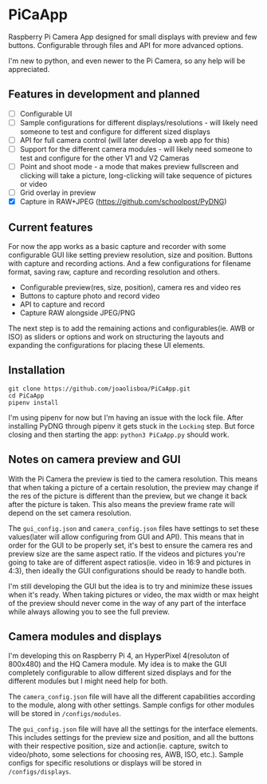 # PiCaApp
Raspberry Pi Camera App designed for small displays with preview and few buttons. Configurable through files and API for more advanced options.

I'm new to python, and even newer to the Pi Camera, so any help will be appreciated.

## Features in development and planned

- [ ] Configurable UI
- [ ] Sample configurations for different displays/resolutions - will likely need someone to test and configure for different sized displays
- [ ] API for full camera control (will later develop a web app for this)
- [ ] Support for the different camera modules - will likely need someone to test and configure for the other V1 and V2 Cameras
- [ ] Point and shoot mode - a mode that makes preview fullscreen and clicking will take a picture, long-clicking will take sequence of pictures or video
- [ ] Grid overlay in preview
- [x] Capture in RAW+JPEG (https://github.com/schoolpost/PyDNG)

## Current features

For now the app works as a basic capture and recorder with some configurable GUI like setting preview resolution, size and position. Buttons with capture and recording actions. And a few configurations for filename format, saving raw, capture and recording resolution and others.

* Configurable preview(res, size, position), camera res and video res
* Buttons to capture photo and record video
* API to capture and record
* Capture RAW alongside JPEG/PNG

The next step is to add the remaining actions and configurables(ie. AWB or ISO) as sliders or options and work on structuring the layouts and expanding the configurations for placing these UI elements.

## Installation

```
git clone https://github.com/joaolisboa/PiCaApp.git
cd PiCaApp
pipenv install
```

I'm using pipenv for now but I'm having an issue with the lock file. After installing PyDNG through pipenv it gets stuck in the `Locking` step. But force closing and then starting the app: `python3 PiCaApp.py` should work.


## Notes on camera preview and GUI
With the Pi Camera the preview is tied to the camera resolution. This means that when taking a picture of a certain resolution, the preview may change if the res of the picture is different than the preview, but we change it back after the picture is taken. This also means the preview frame rate will depend on the set camera resolution.

The `gui_config.json` and `camera_config.json` files have settings to set these values(later will allow configuring from GUI and API). This means that in order for the GUI to be properly set, it's best to ensure the camera res and preview size are the same aspect ratio. If the videos and pictures you're going to take are of different aspect ratios(ie. video in 16:9 and pictures in 4:3), then ideally the GUI configurations should be ready to handle both.

I'm still developing the GUI but the idea is to try and minimize these issues when it's ready. When taking pictures or video, the max width or max height of the preview should never come in the way of any part of the interface while always allowing you to see the full preview.

## Camera modules and displays
I'm developing this on Raspberry Pi 4, an HyperPixel 4(resoluton of 800x480) and the HQ Camera module. My idea is to make the GUI completely configurable to allow different sized displays and for the different modules but I might need help for both. 

The `camera_config.json` file will have all the different capabilities according to the module, along with other settings. Sample configs for other modules will be stored in `/configs/modules`.

The `gui_config.json` file will have all the settings for the interface elements. This includes settings for the preview size and position, and all the buttons with their respective position, size and action(ie. capture, switch to video/photo, some selections for choosing res, AWB, ISO, etc.). Sample configs for specific resolutions or displays will be stored in `/configs/displays`.
